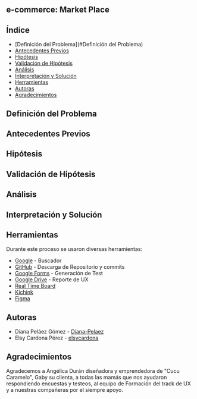 ## e-commerce: Market Place

## Índice

- [Definición del Problema](#Definición del Problema)
- [Antecedentes Previos](#Antecedentes-Previos)
- [Hipótesis](#Hipótesis)
- [Validación de Hipótesis](#Validación-de-Hipótesis)
- [Análisis](#Análisis)
- [Interpretación y Solución](#Interpretación-y-Solución)
- [Herramientas](#Herramientas)
- [Autoras](#autoras)
- [Agradecimientos](#agradecimientos)


## Definición del Problema

## Antecedentes Previos

## Hipótesis

## Validación de Hipótesis

## Análisis

## Interpretación y Solución

## Herramientas

Durante este proceso se usaron diversas herramientas:
- [Google](https://www.google.com/) - Buscador
- [GitHub](https://github.com/) - Descarga de Repositorio y commits
- [Google Forms](https://www.google.com/forms/about/) - Generación de Test
- [Google Drive](https://www.google.com/intl/es-419/drive/) - Reporte de UX
- [Real Time Board](https://realtimeboard.com)
- [Kichink](https://www.kichink.com/)
- [Figma](https://www.figma.com/prototyping-tool/)

## Autoras

- Diana Peláez Gómez - [Diana-Pelaez](https://github.com/Diana-Pelaez)
- Elsy Cardona Pérez - [elsycardona](https://github.com/elsycardona/)

## Agradecimientos

Agradecemos a Angélica Durán diseñadora y emprendedora de "Cucu Caramelo", Gaby su clienta, a todas las mamás que nos ayudaron respondiendo encuestas y testeos, al equipo de Formación del track de UX y a nuestras compañeras por el siempre apoyo.
